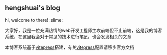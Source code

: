 ## hengshuai's blog

hi, welcome to there! :slime:

大家好，我是一位充满热情的web开发工程师主攻前端但不止前端，这是我的博客系统，在这里我会对于常见的技术进行笔记，也会发发相关的文章

本博客系统基于[vitepress](https://vitepress.vuejs.org/)搭建，有关[vitepress](https://vitepress.vuejs.org/)配置请移步官方文档